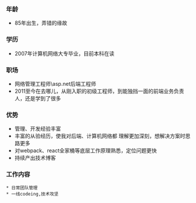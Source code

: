 ### 年龄
* 85年出生，弄错的缘故
### 学历
* 2007年计算机网络大专毕业，目前本科在读
### 职场
* 网络管理工程师\asp.net后端工程师
* 2011至今在去哪儿，从刚入职的初级工程师，到能独挡一面的前端业务负责人，还是学到了很多
### 优势
* 管理、开发经验丰富
* 丰富的从验经历，使我对后端、计算机网络都 理解更加深刻，想解决方案时思路更多
* 对webpack、react全家桶等底层工作原理熟悉，定位问题更快
* 持续产出技术博客

### 工作内容
    * 日常团队管理
    * 一线codeing,技术攻坚
